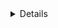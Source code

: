 <details>
  <table class="table table-hover">
  <tr>
    <td class='col-md-2'><li>Photography</li></td>
    <td>
  Beginner, <a href='https://photos.google.com/share/AF1QipN_CclRNxpDIzwmw42gQstv4OKbid3q29VY9e8XBYhysxeSlJay8CFYzMMWWQzYDA?key=WkdYdm5DM1ljS1RlYzN5RlRrcndtQndUaG1PU2pB'>some samples</a>
    </td>
  </tr>
  <tr>
    <td class='col-md-2'><li>Piano</li></td>
    <td>
  Sonata, impromptu chords
    </td>
  </tr>
  <tr>
    <td class='col-md-2'><li>Basketball</li></td>
    <td>
  Small Forward (SF), Point Guard (PG)
    </td>
  </tr>
  <tr>
    <td class='col-md-2'><li>Ski</li></td>
    <td>
  Snowboard
    </td>
  </tr>
  <tr>
    <td class='col-md-2'><li>Music</li></td>
    <td>
  Nakajima Miyuki (中島みゆき) / Rock (Band: New Pants, Won Fu) / Folk (The Landlord's Cat)
    </td>
  </tr>
  <tr>
    <td class='col-md-2'><li>Singing</li></td>
    <td>
  Chinese (mainly), English and Japanese songs
    </td>
  </tr>
  
  <tr>
    <td class='col-md-2'><li>Traveling</li></td>
    <td>
  I love traveling so much, so I recorded the areas I traveled. 
  <iframe src="https://www.google.com/maps/d/embed?mid=1lvQnC_MLw7w4fRvmKIQvQA4XoSv5ClY&hl=en&ehbc=2E312F" width="640" height="480"></iframe>
    </td>
  </tr>
  </table>

</details>
